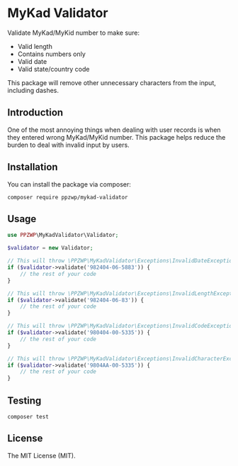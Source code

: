# MyKad Validator

Validate MyKad/MyKid number to make sure:

- Valid length 
- Contains numbers only
- Valid date
- Valid state/country code

This package will remove other unnecessary characters from the input, including dashes.

## Introduction

One of the most annoying things when dealing with user records is when they entered wrong MyKad/MyKid number. This package helps reduce the burden to deal with invalid input by users.

## Installation

You can install the package via composer:

```composer require ppzwp/mykad-validator```

## Usage

```php
use PPZWP\MyKadValidator\Validator;

$validator = new Validator;

// This will throw \PPZWP\MyKadValidator\Exceptions\InvalidDateException
if ($validator->validate('982404-06-5883')) {
    // the rest of your code
}

// This will throw \PPZWP\MyKadValidator\Exceptions\InvalidLengthException
if ($validator->validate('982404-06-83')) {
    // the rest of your code
}

// This will throw \PPZWP\MyKadValidator\Exceptions\InvalidCodeException
if ($validator->validate('980404-00-5335')) {
    // the rest of your code
}

// This will throw \PPZWP\MyKadValidator\Exceptions\InvalidCharacterException
if ($validator->validate('9804AA-00-5335')) {
    // the rest of your code
}
```

## Testing

```composer test```

## License

The MIT License (MIT).
